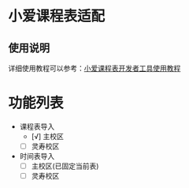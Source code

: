 # 小爱课程表适配

## 使用说明

详细使用教程可以参考：[小爱课程表开发者工具使用教程](https://open-schedule-prod.ai.xiaomi.com/docs/#/help/)

# 功能列表

- 课程表导入
  - [√] 主校区
  - [ ] 灵寿校区
- 时间表导入
  - [ ] 主校区(已固定当前表)
  - [ ] 灵寿校区
